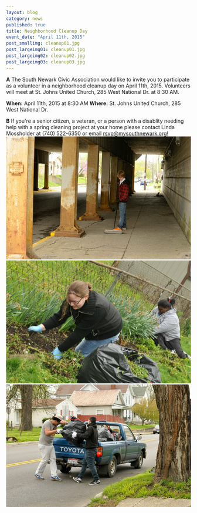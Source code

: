 ```yaml
---
layout: blog
category: news
published: true
title: Neighborhood Cleanup Day
event_date: "April 11th, 2015"
post_smallimg: cleanup01.jpg
post_largeimg01: cleanup01.jpg
post_largeimg02: cleanup02.jpg
post_largeimg03: cleanup03.jpg
---
```


**A** The South Newark Civic Association would like to invite you to participate as a volunteer in a neighborhood cleanup day on April 11th, 2015. Volunteers will meet at St. Johns United Church, 285 West National Dr. at 8:30 AM.

**When:** April 11th, 2015 at 8:30 AM
**Where:** St. Johns United Church, 285 West National Dr.

**B** If you're a senior citizen, a veteran, or a person with a disablity needing help with a spring cleaning project at your home please contact Linda Mossholder at (740) 522-6350 or email rsvp@mysouthnewark.org!![cleanup01.jpg](/public/images/cleanup01.jpg)
![cleanup02.jpg](/public/images/cleanup02.jpg)
![cleanup03.jpg](/public/images/cleanup03.jpg)
